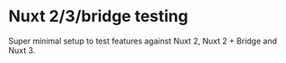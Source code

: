 # Nuxt 2/3/bridge testing

Super minimal setup to test features against Nuxt 2, Nuxt 2 + Bridge and Nuxt 3.
